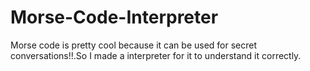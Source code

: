 # Morse-Code-Interpreter
Morse code is pretty cool because it can be used for secret conversations!!.So I made a interpreter for it to understand it correctly.
